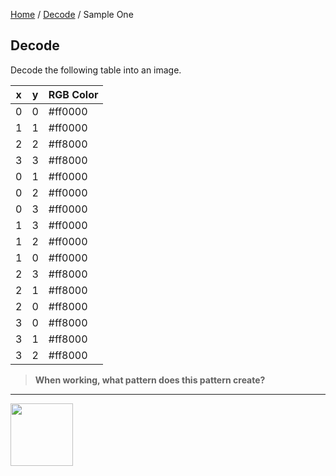 [Home](/) / [Decode](/decode) / Sample One

<style>@import url("//readme.codeadam.ca/readme.css");</style>

## Decode

Decode the following table into an image.

| x | y | RGB Color |
| --- | --- | --- |
| 0 | 0 | #ff0000 |
| 1 | 1 | #ff0000 |
| 2 | 2 | #ff8000 |
| 3 | 3 | #ff8000 |
| 0 | 1 | #ff0000 |
| 0 | 2 | #ff0000 |
| 0 | 3 | #ff0000 |
| 1 | 3 | #ff0000 |
| 1 | 2 | #ff0000 |
| 1 | 0 | #ff0000 |
| 2 | 3 | #ff8000 |
| 2 | 1 | #ff8000 |
| 2 | 0 | #ff8000 |
| 3 | 0 | #ff8000 |
| 3 | 1 | #ff8000 |
| 3 | 2 | #ff8000 | 

> **When working, what pattern does this pattern create?**

---

<a href="https://codeadam.ca">
<img src="https://cdn.codeadam.ca/images@1.0.0/codeadam-logo-coloured-horizontal.png" width="100">
</a>